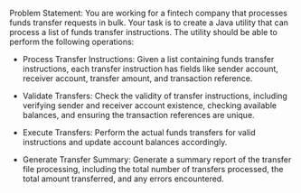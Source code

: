 Problem Statement:
You are working for a fintech company that processes funds transfer requests in bulk. Your task is to create a Java utility that can process a list of   funds transfer instructions. The utility should be able to perform the following operations:

- Process Transfer Instructions: Given a list containing funds transfer instructions, each transfer instruction has fields like sender account, receiver account, transfer amount, and transaction reference.

- Validate Transfers: Check the validity of transfer instructions, including verifying sender and receiver account existence, checking available balances, and ensuring the transaction references are unique.

- Execute Transfers: Perform the actual funds transfers for valid instructions and update account balances accordingly.

- Generate Transfer Summary: Generate a summary report of the transfer file processing, including the total number of transfers processed, the total amount transferred, and any errors encountered.